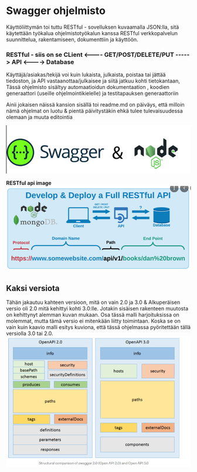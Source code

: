 <H1> Swagger ohjelmisto </H1>

Käyttöliittymän toi tuttu RESTful - sovelluksen kuvaamalla JSON:lla, 
sitä käytettään työkalua ohjelmistotyökalun kanssa RESTful verkkopalvelun suunnittelua, rakentamiseen, dokumenttiin ja käyttöön.

<h3> RESTful - siis on se CLient <---- GET/POST/DELETE/PUT -----> API <----> Database </h3>

Käyttäjä/asiakas/tekijä voi kuin lukaista, julkaista, poistaa tai jättää tiedoston, ja API vastaanottaa/julkaisee ja siitä jatkuu kohti tietokantaan,
Tässä ohjelmisto sisältyy automaatioidun dokumentaation , koodien generaattori (useille ohjelmointikielelle) ja testitapauksen generaattoriin

Ainii jokaisen näissä kansion sisällä toi readme.md on päiväys, että milloin nämä ohjelmat on luotu & pientä päivitystäkin ehkä tulee tulevaisuudessa olemaan ja muuta editointia
  
![Alt text](SwaggerJS-1.PNG?raw=true "None")

<b>RESTful api image</b> <br>
![Alt text](Restful-1.PNG?raw=true "None")

 <H2>Kaksi versiota</H2>
 
  Tähän jakautuu kahteen versioon, mitä on vain 2.0 ja 3.0 & Alkuperäisen versio oli 2.0 mitä kehittyi kohti 3.0:lle. Jotakin sisäisen rakenteen muutosta on kehittynyt alemman kuvan mukaan. Osa tässä malli harjoituksissa on molemmat, mutta tämä versio ei mitenkään liitty toimintaan. Koska se on vain kuin kaavio malli esitys kuviona, että tässä ohjelmassa pyöritettään tällä versiolla 3.0 tai 2.0. 
![Alt text](swagger-versionsDiff.PNG?raw=true "None")
